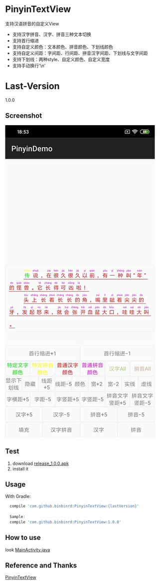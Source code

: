 # PinyinTextView
支持汉语拼音的自定义View
* 支持汉字拼音、汉字、拼音三种文本切换
* 支持首行缩进
* 支持自定义颜色：文本颜色、拼音颜色、下划线颜色
* 支持自定义间距：字间距、行间距、拼音汉字间距、下划线与文字间距
* 支持下划线：两种style、自定义颜色、自定义宽度
* 支持手动换行'\n'

# Last-Version
1.0.0

Screenshot
--------
<img src="https://github.com/yuanbinbinbin/IPinyinTextView/blob/master/ext/img/screenshot.jpg?raw=true" alt="screenshot.jpg" />

Test
--------
1. download [release_1.0.0.apk](https://github.com/yuanbinbinbin/IPinyinTextView/raw/master/ext/release_1.0.0.apk)
2. install it

Usage
--------
With Gradle:
```groovy
  compile 'com.github.binbinrd:PinyinTextView:{lastVersion}'

  Sample:
  compile 'com.github.binbinrd:PinyinTextView:1.0.0'
```

How to use
--------
look [MainActivity.java](https://github.com/yuanbinbinbin/IPinyinTextView/blob/master/app/src/main/java/com/example/pinyindemo/MainActivity.java)

Reference and Thanks
--------
[PinyinTextView](https://github.com/liwenwei/PinyinTextView)